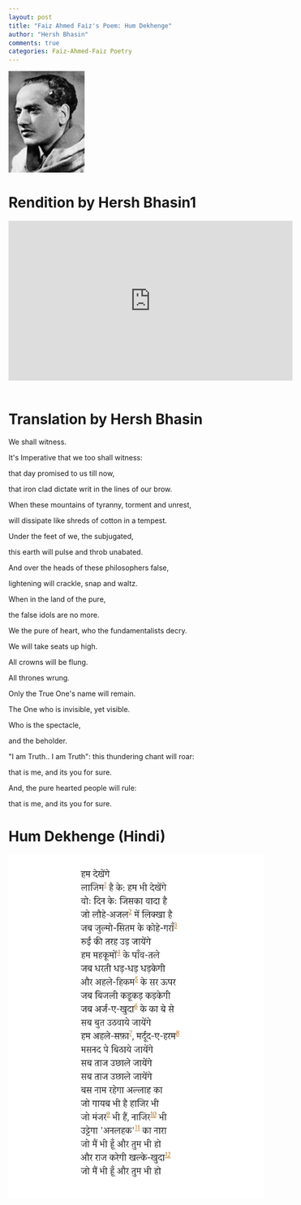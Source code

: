 ```yaml
---
layout: post
title: "Faiz Ahmed Faiz's Poem: Hum Dekhenge"
author: "Hersh Bhasin"
comments: true
categories: Faiz-Ahmed-Faiz Poetry
---
```




![faiz](../assets/faiz.jpg)

# Rendition by Hersh Bhasin1
<iframe width="560" height="315" src="https://www.youtube.com/embed/QOe4AJnrrqg" frameborder="0" allow="accelerometer; autoplay; encrypted-media; gyroscope; picture-in-picture" allowfullscreen></iframe>
<br/><br/>

# Translation by Hersh Bhasin


 We shall witness.

It's Imperative  that we too shall witness:  


 that day promised to us till now,

that iron clad dictate writ in the lines of our brow.  


When these mountains of  tyranny, torment and unrest,

will dissipate like shreds of cotton in a tempest.



Under the feet of we, the subjugated,

this earth will pulse and throb unabated.



And over the heads of these philosophers false,

lightening will crackle, snap and waltz.



When  in the land of the pure,

the  false idols are no more.



We the pure of heart, who the fundamentalists decry.

We will take seats up high.



All crowns will be flung.

All thrones wrung.



Only the True One's name will remain.

The One who is invisible, yet visible.



Who is the spectacle,

and the beholder.



"I am Truth.. I am Truth":  this thundering chant will roar:

that is me, and  its you for sure.



And,  the pure hearted people will rule:

that is me, and  its you for sure.



# Hum Dekhenge (Hindi)

<img src="../assets/faiz-ham-dekhan-ge.png" alt="Faiz" align="left">


